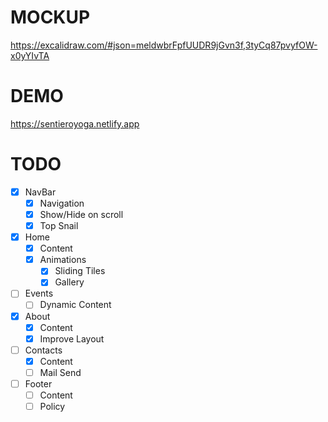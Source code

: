 # MOCKUP
https://excalidraw.com/#json=meldwbrFpfUUDR9jGvn3f,3tyCq87pvyfOW-x0yYIvTA

# DEMO
https://sentieroyoga.netlify.app

# TODO
- [x] NavBar
  - [x] Navigation
  - [x] Show/Hide on scroll
  - [x] Top Snail

- [x] Home
  - [x] Content
  - [x] Animations
    - [x] Sliding Tiles
    - [x] Gallery
  
- [ ] Events
  - [ ] Dynamic Content

- [x] About
  - [x] Content
  - [x] Improve Layout

- [ ] Contacts
  - [x] Content
  - [ ] Mail Send

- [ ] Footer
  - [ ] Content
  - [ ] Policy